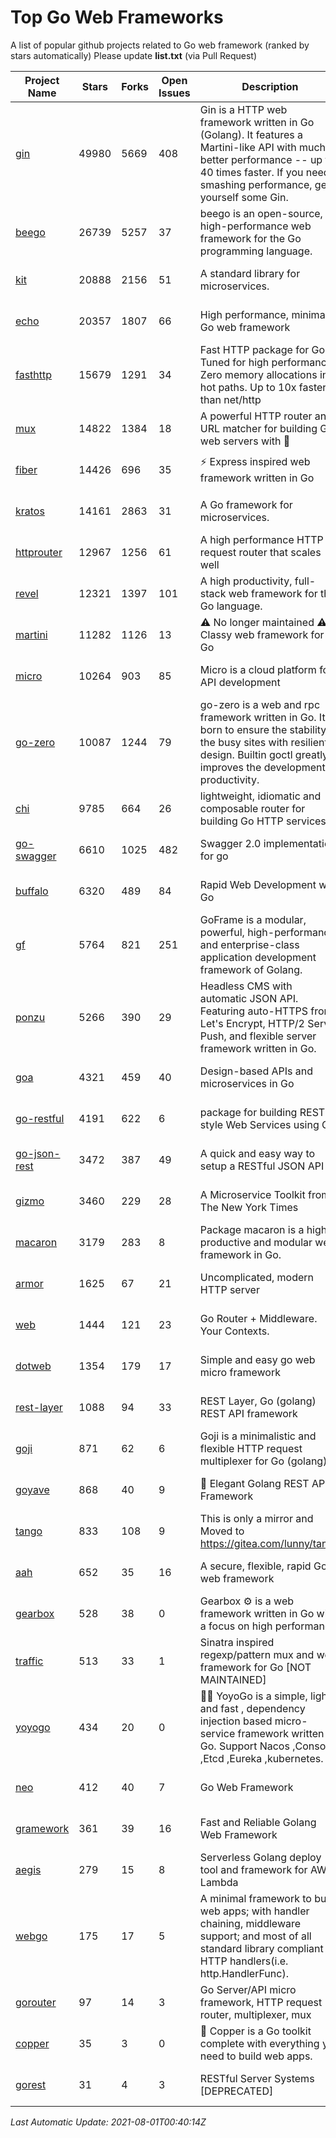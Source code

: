 # Top Go Web Frameworks
A list of popular github projects related to Go web framework (ranked by stars automatically)
Please update **list.txt** (via Pull Request)

| Project Name | Stars | Forks | Open Issues | Description | Last Commit |
| ------------ | ----- | ----- | ----------- | ----------- | ----------- |
| [gin](https://github.com/gin-gonic/gin) | 49980 | 5669 | 408 | Gin is a HTTP web framework written in Go (Golang). It features a Martini-like API with much better performance -- up to 40 times faster. If you need smashing performance, get yourself some Gin. | 2021-07-31 16:46:53 |
| [beego](https://github.com/beego/beego) | 26739 | 5257 | 37 | beego is an open-source, high-performance web framework for the Go programming language. | 2021-07-24 13:18:43 |
| [kit](https://github.com/go-kit/kit) | 20888 | 2156 | 51 | A standard library for microservices. | 2021-07-20 22:00:54 |
| [echo](https://github.com/labstack/echo) | 20357 | 1807 | 66 | High performance, minimalist Go web framework | 2021-07-12 19:35:47 |
| [fasthttp](https://github.com/valyala/fasthttp) | 15679 | 1291 | 34 | Fast HTTP package for Go. Tuned for high performance. Zero memory allocations in hot paths. Up to 10x faster than net/http | 2021-07-17 15:51:59 |
| [mux](https://github.com/gorilla/mux) | 14822 | 1384 | 18 | A powerful HTTP router and URL matcher for building Go web servers with 🦍 | 2020-09-12 19:20:56 |
| [fiber](https://github.com/gofiber/fiber) | 14426 | 696 | 35 | ⚡️ Express inspired web framework written in Go | 2021-07-30 18:40:44 |
| [kratos](https://github.com/go-kratos/kratos) | 14161 | 2863 | 31 | A Go framework for microservices. | 2021-07-31 06:23:57 |
| [httprouter](https://github.com/julienschmidt/httprouter) | 12967 | 1256 | 61 | A high performance HTTP request router that scales well | 2020-09-21 13:50:23 |
| [revel](https://github.com/revel/revel) | 12321 | 1397 | 101 | A high productivity, full-stack web framework for the Go language. | 2020-07-12 05:57:36 |
| [martini](https://github.com/go-martini/martini) | 11282 | 1126 | 13 | ⚠️ No longer maintained ⚠️  Classy web framework for Go | 2017-01-21 21:58:54 |
| [micro](https://github.com/micro/micro) | 10264 | 903 | 85 | Micro is a cloud platform for API development | 2021-07-23 08:00:11 |
| [go-zero](https://github.com/tal-tech/go-zero) | 10087 | 1244 | 79 | go-zero is a web and rpc framework written in Go. It's born to ensure the stability of the busy sites with resilient design. Builtin goctl greatly improves the development productivity. | 2021-07-30 05:58:44 |
| [chi](https://github.com/go-chi/chi) | 9785 | 664 | 26 | lightweight, idiomatic and composable router for building Go HTTP services | 2021-07-14 18:31:22 |
| [go-swagger](https://github.com/go-swagger/go-swagger) | 6610 | 1025 | 482 | Swagger 2.0 implementation for go | 2021-07-17 03:30:16 |
| [buffalo](https://github.com/gobuffalo/buffalo) | 6320 | 489 | 84 | Rapid Web Development w/ Go | 2021-07-06 14:18:32 |
| [gf](https://github.com/gogf/gf) | 5764 | 821 | 251 | GoFrame is a modular, powerful, high-performance and enterprise-class application development framework of Golang.  | 2021-07-15 14:19:00 |
| [ponzu](https://github.com/ponzu-cms/ponzu) | 5266 | 390 | 29 | Headless CMS with automatic JSON API. Featuring auto-HTTPS from Let's Encrypt, HTTP/2 Server Push, and flexible server framework written in Go. | 2020-01-02 00:14:32 |
| [goa](https://github.com/goadesign/goa) | 4321 | 459 | 40 | Design-based APIs and microservices in Go | 2021-07-28 05:45:54 |
| [go-restful](https://github.com/emicklei/go-restful) | 4191 | 622 | 6 | package for building REST-style Web Services using Go | 2021-07-14 08:35:35 |
| [go-json-rest](https://github.com/ant0ine/go-json-rest) | 3472 | 387 | 49 | A quick and easy way to setup a RESTful JSON API | 2017-09-13 04:12:08 |
| [gizmo](https://github.com/nytimes/gizmo) | 3460 | 229 | 28 | A Microservice Toolkit from The New York Times | 2021-04-30 15:27:05 |
| [macaron](https://github.com/go-macaron/macaron) | 3179 | 283 | 8 | Package macaron is a high productive and modular web framework in Go. | 2020-11-13 12:00:30 |
| [armor](https://github.com/labstack/armor) | 1625 | 67 | 21 | Uncomplicated, modern HTTP server | 2019-08-03 18:10:09 |
| [web](https://github.com/gocraft/web) | 1444 | 121 | 23 | Go Router + Middleware. Your Contexts. | 2019-02-07 15:06:52 |
| [dotweb](https://github.com/devfeel/dotweb) | 1354 | 179 | 17 | Simple and easy go web micro framework | 2021-04-20 05:49:58 |
| [rest-layer](https://github.com/rs/rest-layer) | 1088 | 94 | 33 | REST Layer, Go (golang) REST API framework | 2019-12-05 10:17:11 |
| [goji](https://github.com/goji/goji) | 871 | 62 | 6 | Goji is a minimalistic and flexible HTTP request multiplexer for Go (golang) | 2019-01-26 23:58:29 |
| [goyave](https://github.com/go-goyave/goyave) | 868 | 40 | 9 | 🍐 Elegant Golang REST API Framework | 2021-07-03 19:45:52 |
| [tango](https://github.com/lunny/tango) | 833 | 108 | 9 | This is only a mirror and Moved to https://gitea.com/lunny/tango | 2019-05-17 03:31:10 |
| [aah](https://github.com/go-aah/aah) | 652 | 35 | 16 | A secure, flexible, rapid Go web framework | 2020-09-02 02:31:20 |
| [gearbox](https://github.com/gogearbox/gearbox) | 528 | 38 | 0 | Gearbox :gear: is a web framework written in Go with a focus on high performance | 2021-07-03 00:36:35 |
| [traffic](https://github.com/gravityblast/traffic) | 513 | 33 | 1 | Sinatra inspired regexp/pattern mux and web framework for Go [NOT MAINTAINED] | 2015-11-26 21:31:07 |
| [yoyogo](https://github.com/yoyofx/yoyogo) | 434 | 20 | 0 | 🦄🌈 YoyoGo is a simple, light and fast , dependency injection based micro-service framework written in Go. Support Nacos ,Consoul ,Etcd ,Eureka ,kubernetes. | 2021-07-20 09:14:23 |
| [neo](https://github.com/ivpusic/neo) | 412 | 40 | 7 | Go Web Framework | 2017-08-14 23:54:31 |
| [gramework](https://github.com/gramework/gramework) | 361 | 39 | 16 | Fast and Reliable Golang Web Framework | 2020-01-21 17:51:59 |
| [aegis](https://github.com/tmaiaroto/aegis) | 279 | 15 | 8 | Serverless Golang deploy tool and framework for AWS Lambda | 2019-07-28 17:59:41 |
| [webgo](https://github.com/bnkamalesh/webgo) | 175 | 17 | 5 | A minimal framework to build web apps; with handler chaining, middleware support; and most of all standard library compliant HTTP handlers(i.e. http.HandlerFunc). | 2021-07-04 18:44:18 |
| [gorouter](https://github.com/vardius/gorouter) | 97 | 14 | 3 | Go Server/API micro framework, HTTP request router, multiplexer, mux | 2021-06-26 05:21:58 |
| [copper](https://github.com/gocopper/copper) | 35 | 3 | 0 | 🚀‏‏‎    ‎‏‏‎‏‏‎‎‎‎‎‎Copper is a Go toolkit complete with everything you need to build web apps. | 2021-06-26 18:36:43 |
| [gorest](https://github.com/tideland/gorest) | 31 | 4 | 3 | RESTful Server Systems [DEPRECATED] | 2017-11-10 13:00:37 |

*Last Automatic Update: 2021-08-01T00:40:14Z*